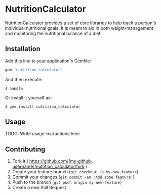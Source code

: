 # NutritionCalculator

NutritionCalculator provides a set of core libraries to help track a
person's individual nutritional goals. It is meant to aid in both
weight-management and monitoring the nutritional balance of a diet.

## Installation

Add this line to your application's Gemfile:

```ruby
gem 'nutrition_calculator'
```

And then execute:

    $ bundle

Or install it yourself as:

    $ gem install nutrition_calculator

## Usage

TODO: Write usage instructions here

## Contributing

1. Fork it ( https://github.com/[my-github-username]/nutrition_calculator/fork )
2. Create your feature branch (`git checkout -b my-new-feature`)
3. Commit your changes (`git commit -am 'Add some feature'`)
4. Push to the branch (`git push origin my-new-feature`)
5. Create a new Pull Request
